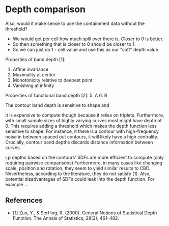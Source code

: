 # Depth comparison



Also, would it make sense to use the containment data without the threshold?
 - We would get per cell how much spill over there is. Closer to 0 is better.
 - So then something that is closer to 0 should be closer to 1. 
 - So we can just do 1 - cell value and use this as our "soft" depth value

Properties of band depth [1]:
1. Affine invariance
2. Maximality at center
3. Monotonicity relative to deepest point
4. Vanishing at infinity

Properties of functional band depth [2]:
5. A
6. B

The contour band depth is sensitive to shape and 

It is expensive to compute though because it relies on triplets.
Furthermore, with small sample sizes of highly varying curves most might have depth of 0.
This requires adding a threshold which makes the depth function less sensitive to shape.
For instance, it there is a contour with high-frequency noise in between spaced out contours,
it will likely have a high centrality.
Crucially, contour band depths discards distance information between curves.

Lp depths based on the contours' SDFs are more efficient to compute (only requiring pairwise comparisons)
Furthermore, in many cases like changing scale, position and rotation, they seem to yield similar results to CBD.
Nevertheless, according to the literature, they do not satisfy (1).
Also, potential disadvantages of SDFs could leak into the depth function.
For example ... 


## References

- [1] Zuo, Y., & Serfling, R. (2000). General Notions of Statistical Depth Function. The Annals of Statistics, 28(2), 461–482.
